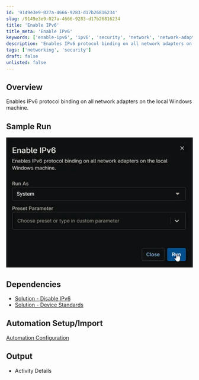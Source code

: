 ```yaml
---
id: '9149e3e9-027a-4666-9283-d17b26816234'
slug: /9149e3e9-027a-4666-9283-d17b26816234
title: 'Enable IPv6'
title_meta: 'Enable IPv6'
keywords: ['enable-ipv6', 'ipv6', 'security', 'network', 'network-adapter', 'device-standard']
description: 'Enables IPv6 protocol binding on all network adapters on the local Windows machine.'
tags: ['networking', 'security']
draft: false
unlisted: false
---
```


## Overview

Enables IPv6 protocol binding on all network adapters on the local Windows machine.

## Sample Run

![Image1](../../../static/img/docs/9149e3e9-027a-4666-9283-d17b26816234/image1.webp)

## Dependencies

- [Solution - Disable IPv6](/docs/1e9dee40-965f-4b6c-a9cf-4cb45162d5ac)
- [Solution - Device Standards](/docs/a0c383d4-699a-4bb8-af7f-c2a007747182)

## Automation Setup/Import

[Automation Configuration](https://github.com/ProVal-Tech/ninjarmm/blob/main/scripts/enable-ipv6.ps1)

## Output

- Activity Details  
